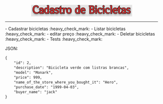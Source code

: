 <p align="center"><img src="img\logo.png"></p>
<p align="center">
<smallUma API para controlar o cadastro de bicicletas, essa API foi construida na linguagem Java utilizando o Framework Spring :smile:</small> 
</p> 
<hr>
- Cadastrar bicicletas :heavy_check_mark:
- Listar bicicletas :heavy_check_mark:
- editar preço :heavy_check_mark:
- Deletar bicicletas :heavy_check_mark:
- Tests :heavy_check_mark:  

JSON:
```
{
    "id": 2,
    "description": "Bicicleta verde com listras brancas",
    "model": "Monark",
    "price": 999,
    "name_of_the_store_where_you_bought_it": "Hero",
    "purchase_date": "1999-04-03",
    "buyer_name": "jack"
}
```
  



